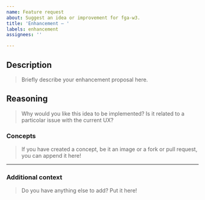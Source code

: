 ```yaml
---
name: Feature request
about: Suggest an idea or improvement for fga-w3.
title: 'Enhancement — '
labels: enhancement
assignees: ''

---
```


## Description
> Briefly describe your enhancement proposal here.

## Reasoning
> Why would you like this idea to be implemented? Is it related to a particolar issue with the current UX?

### Concepts

> If you have created a concept, be it an image or a fork or pull request, you can append it here!
<!-- Optional, but it would greatly help us! -->

---
### Additional context

> Do you have anything else to add? Put it here!
<!-- Optional. -->